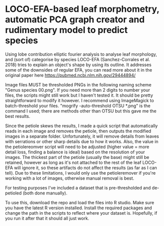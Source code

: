 # LOCO-EFA-based leaf morphometry, automatic PCA graph creator and rudimentary model to predict species
Using lobe contribution elliptic fourier analysis to analyse leaf morphology, and (sort of) categorise by species
LOCO-EFA (Sanchez-Corrales et al. 2018) tries to explain an object's shape by using its outline. It addresses some of the downsides of regular EFA, you can read more about it in the original paper here https://pubmed.ncbi.nlm.nih.gov/29444894/

Image files MUST be thresholded PNGs in the following naming scheme "Genus species 00.png". If you need more than 2 digits to number your files, the scripts might still work but I haven't tested it. It should be pretty straightforward to modify it however.
I recommend using ImageMagick to batch-threshold your files. "mogrify -auto-threshold OTSU *.png" is the command I used; there are methods other than OTSU but this gave me the best results.

Since the petiole skews the results, I made a quick script that automatically reads in each image and removes the petiole, then outputs the modified images in a separate folder. Unfortunately, it will remove details from leaves with serrations or other sharp details due to how it works. Also, the value in the petiolereomver script will need to be adjusted (higher value = more detail loss, finding a balance is ideal) based on the resolution of your images. The thickest part of the petiole (usually the base) might still be retained, however as long as it's not attached to the rest of the leaf LOCO-EFA will ignore it, so these artifacts do not affect the results (as far as I can tell). Due to these limitations, I would only use the petioleremover if you're working with a lot of images, otherwise manual removal is best.

For testing purposes I've included a dataset that is pre-thresholded and de-petioled (both done manually).

To use this, download the repo and load the files into R studio. Make sure you have the latest R version installed. Install the required packages and change the path in the scripts to reflect where your dataset is. Hopefully, if you run it after that it should all just work.
